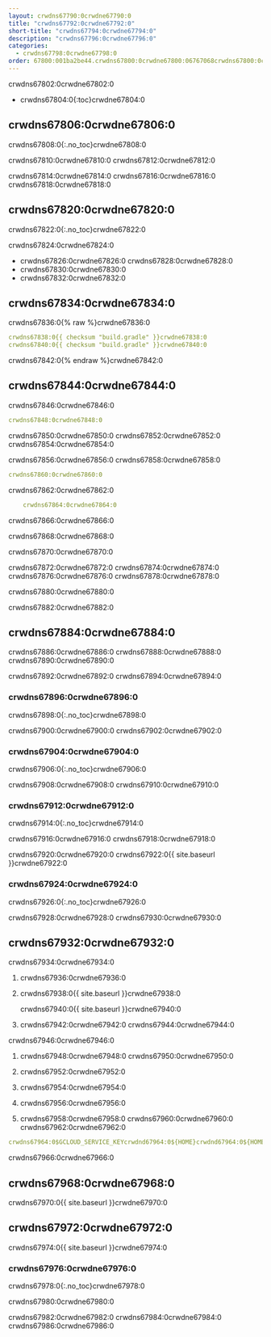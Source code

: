 ```yaml
---
layout: crwdns67790:0crwdne67790:0
title: "crwdns67792:0crwdne67792:0"
short-title: "crwdns67794:0crwdne67794:0"
description: "crwdns67796:0crwdne67796:0"
categories:
  - crwdns67798:0crwdne67798:0
order: 67800:001ba2be44.crwdns67800:0crwdne67800:06767068crwdns67800:0crwdne67800:0
---
```

crwdns67802:0crwdne67802:0

- crwdns67804:0{:toc}crwdne67804:0

## crwdns67806:0crwdne67806:0

crwdns67808:0{:.no_toc}crwdne67808:0

crwdns67810:0crwdne67810:0 crwdns67812:0crwdne67812:0

crwdns67814:0crwdne67814:0 crwdns67816:0crwdne67816:0 crwdns67818:0crwdne67818:0

## crwdns67820:0crwdne67820:0

crwdns67822:0{:.no_toc}crwdne67822:0

crwdns67824:0crwdne67824:0

- crwdns67826:0crwdne67826:0 crwdns67828:0crwdne67828:0
- crwdns67830:0crwdne67830:0
- crwdns67832:0crwdne67832:0

## crwdns67834:0crwdne67834:0

crwdns67836:0{% raw %}crwdne67836:0

```yaml
crwdns67838:0{{ checksum "build.gradle" }}crwdne67838:0
crwdns67840:0{{ checksum "build.gradle" }}crwdne67840:0
```

crwdns67842:0{% endraw %}crwdne67842:0

## crwdns67844:0crwdne67844:0

crwdns67846:0crwdne67846:0

```yaml
crwdns67848:0crwdne67848:0
```

crwdns67850:0crwdne67850:0 crwdns67852:0crwdne67852:0 crwdns67854:0crwdne67854:0

crwdns67856:0crwdne67856:0 crwdns67858:0crwdne67858:0

```yaml
crwdns67860:0crwdne67860:0
```

crwdns67862:0crwdne67862:0

```yaml
    crwdns67864:0crwdne67864:0
```

crwdns67866:0crwdne67866:0

crwdns67868:0crwdne67868:0

crwdns67870:0crwdne67870:0

crwdns67872:0crwdne67872:0 crwdns67874:0crwdne67874:0 crwdns67876:0crwdne67876:0 crwdns67878:0crwdne67878:0

crwdns67880:0crwdne67880:0

crwdns67882:0crwdne67882:0

## crwdns67884:0crwdne67884:0

crwdns67886:0crwdne67886:0 crwdns67888:0crwdne67888:0 crwdns67890:0crwdne67890:0

crwdns67892:0crwdne67892:0 crwdns67894:0crwdne67894:0

### crwdns67896:0crwdne67896:0

crwdns67898:0{:.no_toc}crwdne67898:0

crwdns67900:0crwdne67900:0 crwdns67902:0crwdne67902:0

### crwdns67904:0crwdne67904:0

crwdns67906:0{:.no_toc}crwdne67906:0

crwdns67908:0crwdne67908:0 crwdns67910:0crwdne67910:0

### crwdns67912:0crwdne67912:0

crwdns67914:0{:.no_toc}crwdne67914:0

crwdns67916:0crwdne67916:0 crwdns67918:0crwdne67918:0

crwdns67920:0crwdne67920:0 crwdns67922:0{{ site.baseurl }}crwdne67922:0

### crwdns67924:0crwdne67924:0

crwdns67926:0{:.no_toc}crwdne67926:0

crwdns67928:0crwdne67928:0 crwdns67930:0crwdne67930:0

## crwdns67932:0crwdne67932:0

crwdns67934:0crwdne67934:0

1. crwdns67936:0crwdne67936:0

2. crwdns67938:0{{ site.baseurl }}crwdne67938:0
    
    crwdns67940:0{{ site.baseurl }}crwdne67940:0

3. crwdns67942:0crwdne67942:0 crwdns67944:0crwdne67944:0

crwdns67946:0crwdne67946:0

1. crwdns67948:0crwdne67948:0 crwdns67950:0crwdne67950:0

2. crwdns67952:0crwdne67952:0

3. crwdns67954:0crwdne67954:0

4. crwdns67956:0crwdne67956:0

5. crwdns67958:0crwdne67958:0 crwdns67960:0crwdne67960:0 crwdns67962:0crwdne67962:0

```yaml
crwdns67964:0$GCLOUD_SERVICE_KEYcrwdnd67964:0${HOME}crwdnd67964:0${HOME}crwdnd67964:0${GOOGLE_PROJECT_ID}crwdnd67964:0${GOOGLE_PROJECT_ID}crwdnd67964:0[BUCKET_NAME]crwdnd67964:0[OBJECT_NAME]crwdnd67964:0${CIRCLE_ARTIFACTS}crwdne67964:0
```

crwdns67966:0crwdne67966:0

## crwdns67968:0crwdne67968:0

crwdns67970:0{{ site.baseurl }}crwdne67970:0

## crwdns67972:0crwdne67972:0

crwdns67974:0{{ site.baseurl }}crwdne67974:0

### crwdns67976:0crwdne67976:0

crwdns67978:0{:.no_toc}crwdne67978:0

crwdns67980:0crwdne67980:0

crwdns67982:0crwdne67982:0 crwdns67984:0crwdne67984:0 crwdns67986:0crwdne67986:0